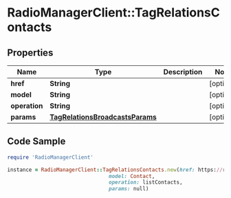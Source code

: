 # RadioManagerClient::TagRelationsContacts

## Properties

Name | Type | Description | Notes
------------ | ------------- | ------------- | -------------
**href** | **String** |  | [optional] 
**model** | **String** |  | [optional] 
**operation** | **String** |  | [optional] 
**params** | [**TagRelationsBroadcastsParams**](TagRelationsBroadcastsParams.md) |  | [optional] 

## Code Sample

```ruby
require 'RadioManagerClient'

instance = RadioManagerClient::TagRelationsContacts.new(href: https://radiomanager.pluxbox.com/api/v2/contacts?tag_id&#x3D;1,
                                 model: Contact,
                                 operation: listContacts,
                                 params: null)
```


